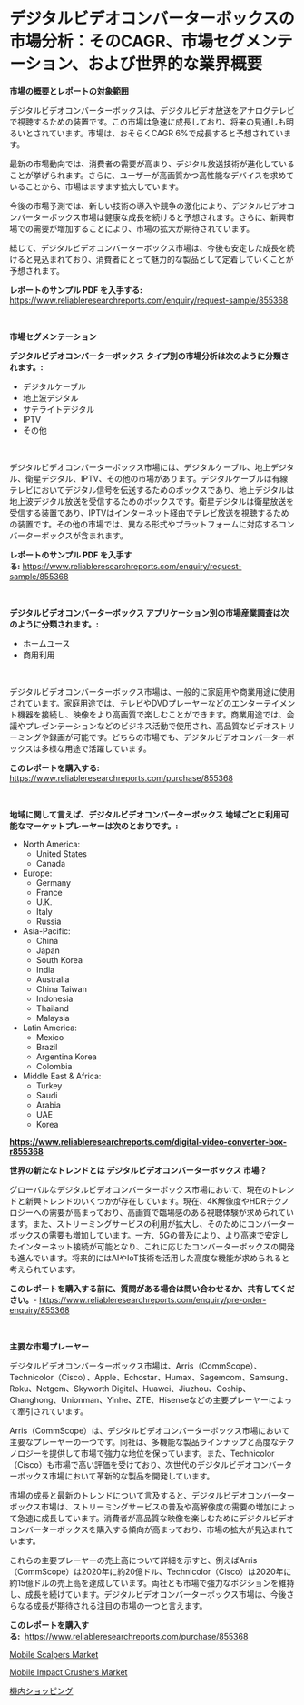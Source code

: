 <p><h1>デジタルビデオコンバーターボックスの市場分析：そのCAGR、市場セグメンテーション、および世界的な業界概要</h1></p><p><strong>市場の概要とレポートの対象範囲</strong></p>
<p><p>デジタルビデオコンバーターボックスは、デジタルビデオ放送をアナログテレビで視聴するための装置です。この市場は急速に成長しており、将来の見通しも明るいとされています。市場は、おそらくCAGR 6%で成長すると予想されています。</p><p>最新の市場動向では、消費者の需要が高まり、デジタル放送技術が進化していることが挙げられます。さらに、ユーザーが高画質かつ高性能なデバイスを求めていることから、市場はますます拡大しています。</p><p>今後の市場予測では、新しい技術の導入や競争の激化により、デジタルビデオコンバーターボックス市場は健康な成長を続けると予想されます。さらに、新興市場での需要が増加することにより、市場の拡大が期待されています。</p><p>総じて、デジタルビデオコンバーターボックス市場は、今後も安定した成長を続けると見込まれており、消費者にとって魅力的な製品として定着していくことが予想されます。</p></p>
<p><strong>レポートのサンプル PDF を入手する:</strong> <a href="https://www.reliableresearchreports.com/enquiry/request-sample/855368">https://www.reliableresearchreports.com/enquiry/request-sample/855368</a></p>
<p>&nbsp;</p>
<p><strong>市場セグメンテーション</strong></p>
<p><strong>デジタルビデオコンバーターボックス タイプ別の市場分析は次のように分類されます。:</strong></p>
<p><ul><li>デジタルケーブル</li><li>地上波デジタル</li><li>サテライトデジタル</li><li>IPTV</li><li>その他</li></ul></p>
<p>&nbsp;</p>
<p><p>デジタルビデオコンバーターボックス市場には、デジタルケーブル、地上デジタル、衛星デジタル、IPTV、その他の市場があります。デジタルケーブルは有線テレビにおいてデジタル信号を伝送するためのボックスであり、地上デジタルは地上波デジタル放送を受信するためのボックスです。衛星デジタルは衛星放送を受信する装置であり、IPTVはインターネット経由でテレビ放送を視聴するための装置です。その他の市場では、異なる形式やプラットフォームに対応するコンバーターボックスが含まれます。</p></p>
<p><strong>レポートのサンプル PDF を入手する:</strong>&nbsp;<a href="https://www.reliableresearchreports.com/enquiry/request-sample/855368">https://www.reliableresearchreports.com/enquiry/request-sample/855368</a></p>
<p>&nbsp;</p>
<p><strong> デジタルビデオコンバーターボックス アプリケーション別の市場産業調査は次のように分類されます。:</strong></p>
<p><ul><li>ホームユース</li><li>商用利用</li></ul></p>
<p>&nbsp;</p>
<p><p>デジタルビデオコンバーターボックス市場は、一般的に家庭用や商業用途に使用されています。家庭用途では、テレビやDVDプレーヤーなどのエンターテイメント機器を接続し、映像をより高画質で楽しむことができます。商業用途では、会議やプレゼンテーションなどのビジネス活動で使用され、高品質なビデオストリーミングや録画が可能です。どちらの市場でも、デジタルビデオコンバーターボックスは多様な用途で活躍しています。</p></p>
<p><strong>このレポートを購入する:</strong>&nbsp; <a href="https://www.reliableresearchreports.com/purchase/855368">https://www.reliableresearchreports.com/purchase/855368</a></p>
<p>&nbsp;</p>
<p><strong>地域に関して言えば、デジタルビデオコンバーターボックス 地域ごとに利用可能なマーケットプレーヤーは次のとおりです。:</strong></p>
<p><ul>
    <li>
        North America:
        <ul>
            <li>United States</li>
            <li>Canada</li>
        </ul>
    </li>
    <li>
        Europe:
        <ul>
            <li>Germany</li>
            <li>France</li>
            <li>U.K.</li>
            <li>Italy</li>
            <li>Russia</li>
        </ul>
    </li>
    <li>
        Asia-Pacific:
        <ul>
            <li>China</li>
            <li>Japan</li>
            <li>South Korea</li>
            <li>India</li>
            <li>Australia</li>
            <li>China Taiwan</li>
            <li>Indonesia</li>
            <li>Thailand</li>
            <li>Malaysia</li>
        </ul>
    </li>
    <li>
        Latin America:
        <ul>
            <li>Mexico</li>
            <li>Brazil</li>
            <li>Argentina Korea</li>
            <li>Colombia</li>
        </ul>
    </li>
    <li>
        Middle East & Africa:
        <ul>
            <li>Turkey</li>
            <li>Saudi</li>
            <li>Arabia</li>
            <li>UAE</li>
            <li>Korea</li>
        </ul>
    </li>
    </ul></p>
<p><strong><a href="https://www.reliableresearchreports.com/digital-video-converter-box-r855368">https://www.reliableresearchreports.com/digital-video-converter-box-r855368</a></strong>&nbsp;</p>
<p><strong>世界の新たなトレンドとは デジタルビデオコンバーターボックス 市場？</strong></p>
<p><p>グローバルなデジタルビデオコンバーターボックス市場において、現在のトレンドと新興トレンドのいくつかが存在しています。現在、4K解像度やHDRテクノロジーへの需要が高まっており、高画質で臨場感のある視聴体験が求められています。また、ストリーミングサービスの利用が拡大し、そのためにコンバーターボックスの需要も増加しています。一方、5Gの普及により、より高速で安定したインターネット接続が可能となり、これに応じたコンバーターボックスの開発も進んでいます。将来的にはAIやIoT技術を活用した高度な機能が求められると考えられています。</p></p>
<p><strong>このレポートを購入する前に、質問がある場合は問い合わせるか、共有してください。</strong>- <a href="https://www.reliableresearchreports.com/enquiry/pre-order-enquiry/855368">https://www.reliableresearchreports.com/enquiry/pre-order-enquiry/855368</a></p>
<p>&nbsp;</p>
<p><strong>主要な市場プレーヤー</strong></p>
<p><p>デジタルビデオコンバーターボックス市場は、Arris（CommScope）、Technicolor（Cisco）、Apple、Echostar、Humax、Sagemcom、Samsung、Roku、Netgem、Skyworth Digital、Huawei、Jiuzhou、Coship、Changhong、Unionman、Yinhe、ZTE、Hisenseなどの主要プレーヤーによって牽引されています。</p><p>Arris（CommScope）は、デジタルビデオコンバーターボックス市場において主要なプレーヤーの一つです。同社は、多機能な製品ラインナップと高度なテクノロジーを提供して市場で強力な地位を保っています。また、Technicolor（Cisco）も市場で高い評価を受けており、次世代のデジタルビデオコンバーターボックス市場において革新的な製品を開発しています。</p><p>市場の成長と最新のトレンドについて言及すると、デジタルビデオコンバーターボックス市場は、ストリーミングサービスの普及や高解像度の需要の増加によって急速に成長しています。消費者が高品質な映像を楽しむためにデジタルビデオコンバーターボックスを購入する傾向が高まっており、市場の拡大が見込まれています。</p><p>これらの主要プレーヤーの売上高について詳細を示すと、例えばArris（CommScope）は2020年に約20億ドル、Technicolor（Cisco）は2020年に約15億ドルの売上高を達成しています。両社とも市場で強力なポジションを維持し、成長を続けています。デジタルビデオコンバーターボックス市場は、今後さらなる成長が期待される注目の市場の一つと言えます。</p></p>
<p><strong>このレポートを購入する:</strong>&nbsp;&nbsp;<a href="https://www.reliableresearchreports.com/purchase/855368">https://www.reliableresearchreports.com/purchase/855368</a></p>
<p><p><a href="https://github.com/brenzgnarento/Market-Research-Report-List-2/blob/main/mobile-scalpers-market.md">Mobile Scalpers Market</a></p><p><a href="https://github.com/jerrycopelandthomaswsqd8q/Market-Research-Report-List-2/blob/main/mobile-impact-crushers-market.md">Mobile Impact Crushers Market</a></p><p><a href="https://github.com/Sophiaard2003/Market-Research-Report-List-1/blob/main/873628027750.md">機内ショッピング</a></p></p>